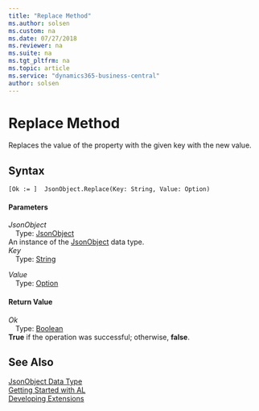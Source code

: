 ```yaml
---
title: "Replace Method"
ms.author: solsen
ms.custom: na
ms.date: 07/27/2018
ms.reviewer: na
ms.suite: na
ms.tgt_pltfrm: na
ms.topic: article
ms.service: "dynamics365-business-central"
author: solsen
---
```

[//]: # (START>DO_NOT_EDIT)
[//]: # (IMPORTANT:Do not edit any of the content between here and the END>DO_NOT_EDIT.)
[//]: # (Any modifications should be made in the .resx files in the ModernDev repo.)
# Replace Method
Replaces the value of the property with the given key with the new value.

## Syntax
```
[Ok := ]  JsonObject.Replace(Key: String, Value: Option)
```
#### Parameters
*JsonObject*  
&emsp;Type: [JsonObject](jsonobject-data-type.md)  
An instance of the [JsonObject](jsonobject-data-type.md) data type.  
*Key*  
&emsp;Type: [String](string-data-type.md)  
  
*Value*  
&emsp;Type: [Option](option-data-type.md)  
  


#### Return Value
*Ok*  
&emsp;Type: [Boolean](boolean-data-type.md)  
**True** if the operation was successful; otherwise, **false**.  
  


[//]: # (IMPORTANT: END>DO_NOT_EDIT)
## See Also
[JsonObject Data Type](jsonobject-data-type.md)  
[Getting Started with AL](../devenv-get-started.md)  
[Developing Extensions](../devenv-dev-overview.md)